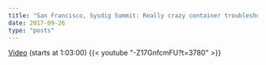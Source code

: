 ```yaml
---
title: "San Francisco, Sysdig Summit: Really crazy container troubleshooting stories"
date: 2017-09-26
type: "posts"
---
```


[Video](https://youtu.be/-Z17GnfcmFU?t=3780) (starts at 1:03:00)
{{< youtube "-Z17GnfcmFU?t=3780" >}}
